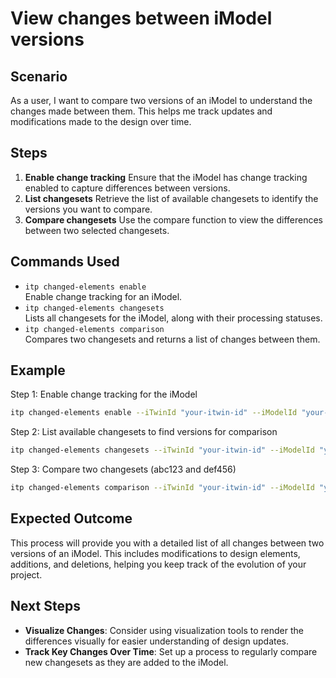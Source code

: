 # View changes between iModel versions

## Scenario

As a user, I want to compare two versions of an iModel to understand the changes made between them. This helps me track updates and modifications made to the design over time.

## Steps

1. **Enable change tracking** Ensure that the iModel has change tracking enabled to capture differences between versions.
2. **List changesets** Retrieve the list of available changesets to identify the versions you want to compare.
3. **Compare changesets** Use the compare function to view the differences between two selected changesets.

## Commands Used

- `itp changed-elements enable`  
  Enable change tracking for an iModel.
- `itp changed-elements changesets`  
  Lists all changesets for the iModel, along with their processing statuses.
- `itp changed-elements comparison`  
  Compares two changesets and returns a list of changes between them.

## Example

Step 1: Enable change tracking for the iModel

```bash
itp changed-elements enable --iTwinId "your-itwin-id" --iModelId "your-imodel-id"
```

Step 2: List available changesets to find versions for comparison
```bash
itp changed-elements changesets --iTwinId "your-itwin-id" --iModelId "your-imodel-id"
```

Step 3: Compare two changesets (abc123 and def456)
```bash
itp changed-elements comparison --iTwinId "your-itwin-id" --iModelId "your-imodel-id" --changesetId1 "abc123" --changesetId2 "def456"
```

## Expected Outcome

This process will provide you with a detailed list of all changes between two versions of an iModel. This includes modifications to design elements, additions, and deletions, helping you keep track of the evolution of your project.

## Next Steps

- **Visualize Changes**: Consider using visualization tools to render the differences visually for easier understanding of design updates.
- **Track Key Changes Over Time**: Set up a process to regularly compare new changesets as they are added to the iModel.
